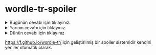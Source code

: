 # wordle-tr-spoiler

<details>
  <summary>Bugünün cevabı için tıklayınız.</summary>
  <br>
    <b> şinik </b>
</details>

<details>
  <summary>Yarının cevabı için tıklayınız</summary>
  <br>
   <b> tekçi </b>
</details>

<details>
  <summary>Dünün cevabı için tıklayınız </summary>
  <br>
  <b> turfa </b>
</details>

https://f.github.io/wordle-tr/ için geliştirilmiş bir spoiler sistemidir kendini yeniler otomatik olarak.

